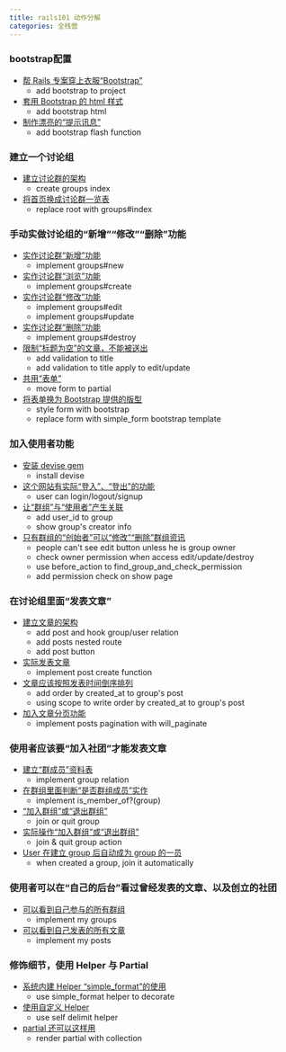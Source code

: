 ```yaml
---
title: rails101 动作分解
categories: 全栈营
---
```


### bootstrap配置

- [帮 Rails 专案穿上衣服“Bootstrap”](https://fullstack.xinshengdaxue.com/posts/55)
  - add bootstrap to project
- [套用 Bootstrap 的 html 样式](https://fullstack.xinshengdaxue.com/posts/56)
  - add bootstrap html
- [制作漂亮的“提示讯息”](https://fullstack.xinshengdaxue.com/posts/57)
  - add bootstrap flash function

### 建立一个讨论组

- [建立讨论群的架构](https://fullstack.xinshengdaxue.com/posts/59)
  - create groups index
- [将首页换成讨论群一览表](https://fullstack.xinshengdaxue.com/posts/60)
  - replace root with groups#index

### 手动实做讨论组的“新增”“修改”“删除”功能

- [实作讨论群“新增”功能](https://fullstack.xinshengdaxue.com/posts/62)
  - implement groups#new
- [实作讨论群“浏览”功能](https://fullstack.xinshengdaxue.com/posts/63)
  - implement groups#create
- [实作讨论群“修改”功能](https://fullstack.xinshengdaxue.com/posts/64)
  - implement groups#edit
  - implement groups#update
- [实作讨论群“删除”功能](https://fullstack.xinshengdaxue.com/posts/65)
  - implement groups#destroy
- [限制“标题为空”的文章，不能被送出](https://fullstack.xinshengdaxue.com/posts/66)
  - add validation to title
  - add validation to title apply to edit/update
- [共用“表单”](https://fullstack.xinshengdaxue.com/posts/67)
  - move form to partial
- [将表单换为 Bootstrap 提供的版型](https://fullstack.xinshengdaxue.com/posts/68)
  - style form with bootstrap
  - replace form with simple_form bootstrap template

### 加入使用者功能

- [安装 devise gem](https://fullstack.xinshengdaxue.com/posts/71)
  - install devise
- [这个网站有实际“登入”、“登出”的功能](https://fullstack.xinshengdaxue.com/posts/72)
  - user can login/logout/signup
- [让“群组”与“使用者”产生关联](https://fullstack.xinshengdaxue.com/posts/73)
  - add user_id to group
  - show group's creator info
- [只有群组的“创始者”可以“修改”“删除”群组资讯](https://fullstack.xinshengdaxue.com/posts/74)
  - people can't see edit button unless he is group owner
  - check owner permission when access edit/update/destroy
  - use before_action to find_group_and_check_permission
  - add permission check on show page

### 在讨论组里面“发表文章”

- [建立文章的架构](https://fullstack.xinshengdaxue.com/posts/76)
  - add post and hook group/user relation
  - add posts nested route
  - add post button
- [实际发表文章](https://fullstack.xinshengdaxue.com/posts/77)
  - implement post create function
- [文章应该按照发表时间倒序排列](https://fullstack.xinshengdaxue.com/posts/78)
  - add order by created_at to group's post
  - using scope to write order by created_at to group's post
- [加入文章分页功能](https://fullstack.xinshengdaxue.com/posts/79)
  - implement posts pagination with will_paginate

### 使用者应该要“加入社团”才能发表文章

- [建立“群成员”资料表](https://fullstack.xinshengdaxue.com/posts/81)
  - implement group relation
- [在群组里面判断“是否群组成员”实作](https://fullstack.xinshengdaxue.com/posts/82)
  - implement is_member_of?(group)
- [“加入群组”或“退出群组”](https://fullstack.xinshengdaxue.com/posts/83)
  - join or quit group
- [实际操作“加入群组”或“退出群组”](https://fullstack.xinshengdaxue.com/posts/84)
  - join & quit group action
- [User 在建立 group 后自动成为 group 的一员](https://fullstack.xinshengdaxue.com/posts/85)
  - when created a group, join it automatically

### 使用者可以在“自己的后台”看过曾经发表的文章、以及创立的社团

- [可以看到自己参与的所有群组](https://fullstack.xinshengdaxue.com/posts/87)
  - implement my groups
- [可以看到自己发表的所有文章](https://fullstack.xinshengdaxue.com/posts/88)
  - implement my posts

### 修饰细节，使用 Helper 与 Partial

- [系统内建 Helper “simple_format”的使用](https://fullstack.xinshengdaxue.com/posts/90)
  - use simple_format helper to decorate
- [使用自定义 Helper](https://fullstack.xinshengdaxue.com/posts/91)
  - use self delimit helper
- [partial 还可以这样用](https://fullstack.xinshengdaxue.com/posts/92)
  - render partial with collection

